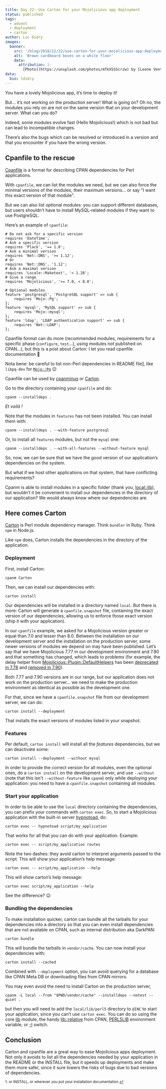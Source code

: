 ```yaml
---
title: Day 22: Use Carton for your Mojolicious app deployment
status: published
tags:
  - advent
  - deployment
  - carton
author: Luc Didry
images:
  banner:
    src: '/blog/2018/12/22/use-carton-for-your-mojolicious-app-deployment/banner.jpg'
    alt: 'Brown cardboard boxes on a white floor'
    data:
      attribution: |-
        [Photo](https://unsplash.com/photos/mTkXSSScrzw) by [Leone Venter](https://unsplash.com/@fempreneurstyledstock), [Unsplash license](https://unsplash.com/license) (quite similar to public domain)
data:
  bio: ldidry
---
```

You have a lovely Mojolicious app, it’s time to deploy it!

But… it’s not working on the production server! What is going on? Oh no, the modules you rely on are not on the same version that on your development server. What can you do?

Indeed, some modules evolve fast (Hello Mojolicious!) which is not bad but can lead to incompatible changes.

There’s also the bugs which can be resolved or introduced in a version and that you encounter if you have the wrong version.

## Cpanfile to the rescue

[Cpanfile](https://metacpan.org/pod/cpanfile) is a format for describing CPAN dependencies for Perl applications.

With `cpanfile`, we can list the modules we need, but we can also force the minimal versions of the modules, their maximum versions… or say "I want this exact version of that module".

But we can also list optional modules: you can support different databases, but users shouldn’t have to install MySQL-related modules if they want to use PostgreSQL.

Here’s an example of `cpanfile`:

    # Do not ask for a specific version
    requires 'DateTime';
    # Ask a specific version
    requires 'Plack', '== 1.0';
    # Ask a minimal version
    requires 'Net::DNS', '>= 1.12';
    # Or
    requires 'Net::DNS', '1.12';
    # Ask a maximal version
    requires 'Locale::Maketext', '< 1.28';
    # Give a range
    requires 'Mojolicious', '>= 7.0, < 8.0';

    # Optional modules
    feature 'postgresql', 'PostgreSQL support' => sub {
        requires 'Mojo::Pg';
    };
    feature 'mysql', 'MySQL support' => sub {
        requires 'Mojo::mysql';
    };
    feature 'ldap', 'LDAP authentication support' => sub {
        requires 'Net::LDAP';
    };

Cpanfile format can do more (recommended modules, requirements for a specific phase (`configure`, `test`…), using modules not published on CPAN…), but this is a post about Carton: I let you read cpanfile documentation 🙂

Nota bene: be careful to list non-Perl dependencies in README file<span id="back-to-1" class="superscript">[1](#footnote-1)</span>, like `libpq-dev` for [`Mojo::Pg`](https://mojolicious.org/perldoc/Mojo/Pg) 😉

Cpanfile can be used by [cpanminus](https://metacpan.org/pod/cpanm) or [Carton](https://metacpan.org/pod/Carton).

Go to the directory containing your `cpanfile` and do:

    cpanm --installdeps .

*Et voilà !*

Note that the modules in `features` has not been installed. You can install them with:

    cpanm --installdeps . --with-feature postgresql

Or, to install all `features` modules, but not the `mysql` one:

    cpanm --installdeps . --with-all-features --without-feature mysql

So, now, we can be sure that we have the good version of our application’s dependencies on the system.

But what if we host other applications on that system, that have conflicting requirements?

Cpanm is able to install modules in a specific folder (thank you, [local::lib](https://metacpan.org/pod/local::lib)), but wouldn’t it be convenient to install our dependencies in the directory of our application?
We would always know where our dependencies are.

## Here comes Carton

[Carton](https://metacpan.org/pod/Carton) is Perl module dependency manager. Think `bundler` in Ruby. Think `npm` in Node.js.

Like `npm` does, Carton installs the dependencies in the directory of the application.

### Deployment

First, install Carton:

    cpanm Carton

Then, we can install our dependencies with:

    carton install

Our dependencies will be installed in a directory named `local`.
But there is more: Carton will generate a `cpanfile.snapshot` file, containing the exact version of our dependencies, allowing us to enforce those exact version (ship it with your application).

In our `cpanfile` example, we asked for a Mojolicious version greater or equal than 7.0 and lesser than 8.0.
Between the installation on our development server and the installation on the production server, some newer versions of modules we depend on may have been published.
Let’s say that we have Mojolicious 7.77 in our development environment and 7.90 and that something has changed, which leads to problems (for example, the delay helper from [Mojolicious::Plugin::DefaultHelpers](https://mojolicious.org/perldoc/Mojolicious/Plugin/DefaultHelpers) has been [deprecated in 7.78](https://github.com/mojolicious/mojo/blob/47d1369fd11b09af47a76f7f7192985a30ce2409/Changes#L243) and [removed in 7.90](https://github.com/mojolicious/mojo/blob/47d1369fd11b09af47a76f7f7192985a30ce2409/Changes#L150)).

Both 7.77 and 7.90 versions are in our range, but our application does not work on the production server… we need to make the production environment as identical as possible as the development one.

For that, since we have a `cpanfile.snapshot` file from our development server, we can do:

    carton install --deployment

That installs the exact versions of modules listed in your snapshot.

### Features

Per default, `carton install` will install all the *features* dependencies, but we can deactivate some:

    carton install --deployment --without mysql

In order to provide the correct version for all modules, even the optional ones, do a `carton install` on the development server, and use `--without` (note that this isn't `--without-feature` like `cpanm`) only while deploying your application: you need to have a `cpanfile.snapshot` containing all modules.

### Start your application

In order to be able to use the `local` directory containing the dependencies, you can prefix your commands with `carton exec`.
So, to start a Mojolicious application with the built-in server [hypnotoad](https://mojolicious.org/perldoc/Mojo/Server/Hypnotoad), do:

    carton exec -- hypnotoad script/my_application

That works for all that you can do with your application. Example:

    carton exec -- script/my_application routes

Note the two dashes: they avoid carton to interpret arguments passed to the script.
This will show your application’s help message:

    carton exec -- script/my_application --help

This will show carton’s help message:

    carton exec script/my_application --help

See the difference? 😉

### Bundling the dependencies

To make installation quicker, carton can bundle all the tarballs for your dependencies into a directory so that you can even install dependencies that are not available on CPAN, such as internal distribution aka DarkPAN:

    carton bundle

This will bundle the tarballs in `vendor/cache`.
You can now install your dependencies with:

    carton install --cached

Combined with `--deployment` option, you can avoid querying for a database like CPAN Meta DB or downloading files from CPAN mirrors.

You may even avoid the need to install Carton on the production server,

    cpanm -L local --from "$PWD/vendor/cache" --installdeps --notest --quiet .

but then you will need to add the `local/lib/perl5` directory to `@INC` to start your application, since you can’t use `carton exec`.
You can do so using the core [lib](https://metacpan.org/pod/lib) module, the handy [lib::relative](https://metacpan.org/pod/lib::relative) from CPAN, [PERL5LIB](https://perldoc.pl/perlrun#PERL5LIB) environment variable, or [-I](https://perldoc.pl/perlrun#-Idirectory) switch.

## Conclusion

Carton and cpanfile are a great way to ease Mojolicious apps deployment.
Not only it avoids to list all the dependencies needed by your application in the README or the INSTALL file, but it speeds up deployments and make them more safer, since it sure lowers the risks of bugs due to bad versions of dependencies.

<small id="footnote-1">1: or INSTALL, or wherever you put your installation documentation [↩️](#back-to-1)<small>
